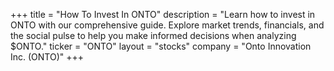 +++
title = "How To Invest In ONTO"
description = "Learn how to invest in ONTO with our comprehensive guide. Explore market trends, financials, and the social pulse to help you make informed decisions when analyzing $ONTO."
ticker = "ONTO"
layout = "stocks"
company = "Onto Innovation Inc. (ONTO)"
+++

